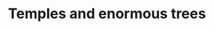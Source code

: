 ---
title: Temples and enormous trees 
category: blog
lat: 13.43454
lng: 103.88955
image: https://s3-us-west-2.amazonaws.com/travels2013/2014-01-15 23:51:47 PST.jpg
observation: 20140115235147PST
---